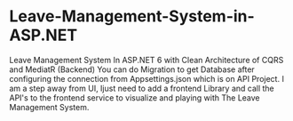 # Leave-Management-System-in-ASP.NET
Leave Management System In ASP.NET 6 with Clean Architecture of CQRS and MediatR (Backend) 
You can do Migration to get Database after configuring the connection from Appsettings.json which is on API Project.
I am a step away from UI, Ijust need to add a frontend Library and call the API's to the frontend service to visualize and playing with The Leave Management System.
